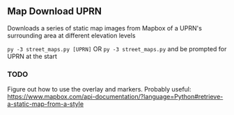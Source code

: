 ## Map Download UPRN

Downloads a series of static map images from Mapbox of a UPRN's surrounding area at different elevation levels

`py -3 street_maps.py [UPRN]` OR `py -3 street_maps.py` and be prompted for UPRN at the start

### TODO

Figure out how to use the overlay and markers.
Probably useful:
https://www.mapbox.com/api-documentation/?language=Python#retrieve-a-static-map-from-a-style